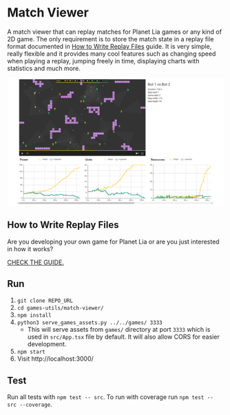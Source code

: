 # Match Viewer

A match viewer that can replay matches for Planet Lia games or any kind of 2D game.
The only requirement is to store the match state in a replay file format documented in [How to Write Replay Files](#how-to-write-replay-files) guide.
It is very simple, really flexible and it provides many cool features such as changing speed when playing a replay, jumping freely in time, displaying charts with statistics and much more.

![Match Viewer](docs/images/match-viewer.png)

## How to Write Replay Files

Are you developing your own game for Planet Lia or are you just interested in how it works?

[CHECK THE GUIDE.](docs/writing_replay_files.md)

## Run

1. `git clone REPO_URL`
2. `cd games-utils/match-viewer/`
3. `npm install`
4. `python3 serve_games_assets.py ../../games/ 3333` 
    * This will serve assets from `games/` directory at port `3333` which is used in `src/App.tsx` file by default. 
    It will also allow CORS for easier development.
5. `npm start`
6. Visit http://localhost:3000/

## Test
Run all tests with `npm test -- src`. 
To run with coverage run `npm test -- src --coverage`.
